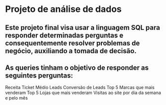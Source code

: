 # Projeto de análise de dados

## Este projeto final visa usar a linguagem SQL para responder determinadas perguntas e consequentemente resolver problemas de negócio, auxiliando a tomada de decisão.
## As queries tinham o objetivo de responder as seguintes perguntas:



Receita
Ticket Médio
Leads
Conversão de Leads
Top 5 Marcas que mais venderam
Top 5 Lojas que mais venderam
Visitas ao site por dia da semana e pelo mês
